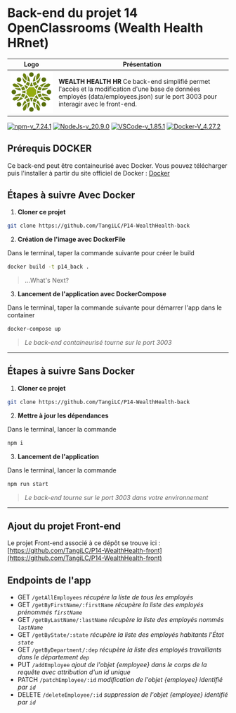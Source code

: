 # Back-end du projet 14 OpenClassrooms (Wealth Health HRnet)

| Logo                                      | Présentation                                                                                                                                                                         |
| ----------------------------------------- | ------------------------------------------------------------------------------------------------------------------------------------------------------------------------------------ |
| ![Wealth Health Logo](./data/WH_logo.png) | **WEALTH HEALTH HR** Ce back-end simplifié permet l'accès et la modification d'une base de données employés (data/employees.json) sur le port 3003 pour interagir avec le front-end. |

[![npm-v_7.24.1](https://img.shields.io/badge/npm-v_7.24.1-orange?style&logo=npm)](https://docs.npmjs.com/)
[![NodeJs-v_20.9.0](https://img.shields.io/badge/NodeJs-v_20.9.0-green?style&logo=nodedotjs)](https://nodejs.org/en/docs/)
[![VSCode-v_1.85.1](https://img.shields.io/badge/VSCode-v_1.85.1-blueviolet?style&logo=visual-studio-code)](https://code.visualstudio.com/download)
[![Docker-V_4.27.2](https://img.shields.io/badge/Docker-v_4.27.2-blue.svg?style&logo=Docker)](https://www.docker.com/get-started)

## Prérequis DOCKER

Ce back-end peut être containeurisé avec Docker. Vous pouvez télécharger puis l'installer à partir du site officiel de Docker : [Docker](https://www.docker.com/get-started)

## Étapes à suivre Avec Docker

1. **Cloner ce projet**

```bash
git clone https://github.com/TangiLC/P14-WealthHealth-back
```

2. **Création de l'image avec DockerFile**

Dans le terminal, taper la commande suivante pour créer le build

```bash
docker build -t p14_back .
```

> ...What's Next?

3. **Lancement de l'application avec DockerCompose**

Dans le terminal, taper la commande suivante pour démarrer l'app dans le container

```bash
docker-compose up
```

> _Le back-end containeurisé tourne sur le port 3003_

---

## Étapes à suivre Sans Docker

1. **Cloner ce projet**

```bash
git clone https://github.com/TangiLC/P14-WealthHealth-back
```

2. **Mettre à jour les dépendances**

Dans le terminal, lancer la commande

```bash
npm i
```

3. **Lancement de l'application**

Dans le terminal, lancer la commande

```bash
npm run start
```

> _Le back-end tourne sur le port 3003 dans votre environnement_

---

## Ajout du projet Front-end

Le projet Front-end associé à ce dépôt se trouve ici :[https://github.com/TangiLC/P14-WealthHealth-front](https://github.com/TangiLC/P14-WealthHealth-front)

## Endpoints de l'app

- GET `/getAllEmployees` _récupère la liste de tous les employés_
- GET `/getByFirstName/:firstName` _récupère la liste des employés prénommés `firstName`_
- GET `/getByLastName/:lastName` _récupère la liste des employés nommés `lastName`_
- GET `/getByState/:state` _récupère la liste des employés habitants l'État `state`_
- GET `/getByDepartment/:dep` _récupère la liste des employés travaillants dans le département `dep`_
- PUT `/addEmployee` _ajout de l'objet {employee} dans le corps de la requête avec attribution d'un id unique_
- PATCH `/patchEmployee/:id` _modification de l'objet {employee} identifié par `id`_
- DELETE `/deleteEmployee/:id` _suppression de l'objet {employee} identifié par `id`_
